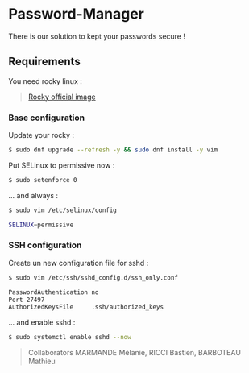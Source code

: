 # Password-Manager

There is our solution to kept your passwords secure !

## Requirements

You need rocky linux :
> [Rocky official image](https://rockylinux.org/download/)


### Base configuration

Update your rocky :

```bash
$ sudo dnf upgrade --refresh -y && sudo dnf install -y vim
```

Put SELinux to permissive now :

```bash
$ sudo setenforce 0
```
... and always :

```bash
$ sudo vim /etc/selinux/config
```

```bash
SELINUX=permissive
```

### SSH configuration

Create un new configuration file for sshd :

```bash
$ sudo vim /etc/ssh/sshd_config.d/ssh_only.conf
```

```bash
PasswordAuthentication no
Port 27497
AuthorizedKeysFile     .ssh/authorized_keys
```

... and enable sshd :

```bash
$ sudo systemctl enable sshd --now
```

> Collaborators MARMANDE Mélanie, RICCI Bastien, BARBOTEAU Mathieu

